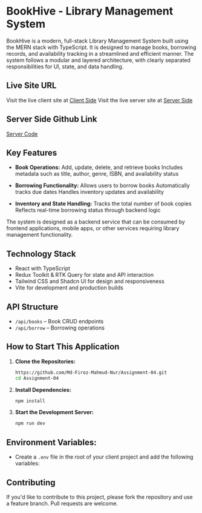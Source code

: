 # BookHive - Library Management System

BookHive is a modern, full-stack Library Management System built using the MERN stack with TypeScript. It is designed to manage books, borrowing records, and availability tracking in a streamlined and efficient manner. The system follows a modular and layered architecture, with clearly separated responsibilities for UI, state, and data handling.


## Live Site URL
Visit the live client site at [Client Side](https://assignment-04-dusky.vercel.app/)
Visit the live server site at [Server Side](https://assignment-3-five-iota.vercel.app/)

## Server Side Github Link
[Server Code](https://github.com/Md-Firoz-Mahmud-Nur/l2-assignment-3.git)

## Key Features
- **Book Operations:**
  Add, update, delete, and retrieve books
  Includes metadata such as title, author, genre, ISBN, and availability status

- **Borrowing Functionality:**
  Allows users to borrow books
  Automatically tracks due dates
  Handles inventory updates and availability

- **Inventory and State Handling:**
  Tracks the total number of book copies
  Reflects real-time borrowing status through backend logic

The system is designed as a backend service that can be consumed by frontend applications, mobile apps, or other services requiring library management functionality.


## Technology Stack
- React with TypeScript
- Redux Toolkit & RTK Query for state and API interaction
- Tailwind CSS and Shadcn UI for design and responsiveness
- Vite for development and production builds


## API Structure
- `/api/books` – Book CRUD endpoints
- `/api/borrow` – Borrowing operations


## How to Start This Application

1. **Clone the Repositories:**
    ```sh
    https://github.com/Md-Firoz-Mahmud-Nur/Assignment-04.git
    cd Assignment-04
    ```

2. **Install Dependencies:**
    ```sh
    npm install
    ```

3. **Start the Development Server:**
    ```sh
    npm run dev
    ```


## Environment Variables:
  - Create a `.env` file in the root of your client project and add the following variables:


## Contributing
If you'd like to contribute to this project, please fork the repository and use a feature branch. Pull requests are welcome.
